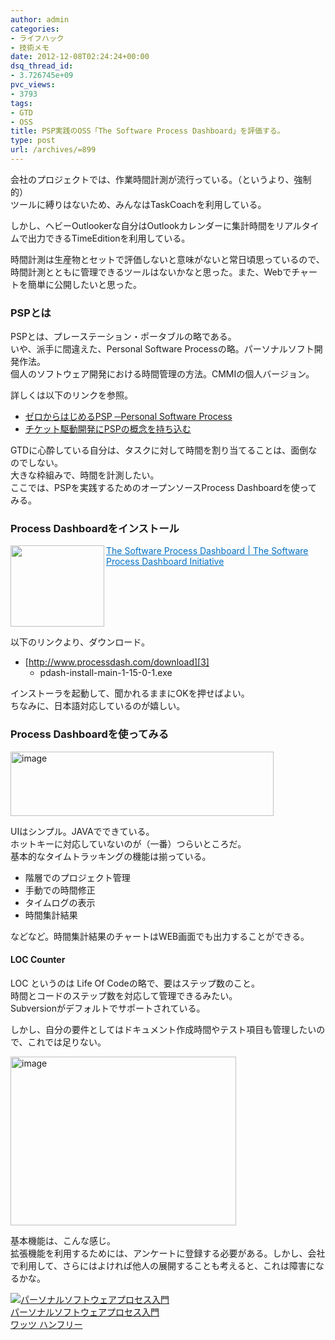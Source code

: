 ```yaml
---
author: admin
categories:
- ライフハック
- 技術メモ
date: 2012-12-08T02:24:24+00:00
dsq_thread_id:
- 3.726745e+09
pvc_views:
- 3793
tags:
- GTD
- OSS
title: PSP実践のOSS「The Software Process Dashboard」を評価する。
type: post
url: /archives/=899
---
```


会社のプロジェクトでは、作業時間計測が流行っている。（というより、強制的）   
ツールに縛りはないため、みんなはTaskCoachを利用している。

しかし、ヘビーOutlookerな自分はOutlookカレンダーに集計時間をリアルタイムで出力できるTimeEditionを利用している。

時間計測は生産物とセットで評価しないと意味がないと常日頃思っているので、時間計測とともに管理できるツールはないかなと思った。また、Webでチャートを簡単に公開したいと思った。

### PSPとは

PSPとは、プレーステーション・ポータブルの略である。   
いや、派手に間違えた、Personal Software Processの略。パーソナルソフト開発作法。   
個人のソフトウェア開発における時間管理の方法。CMMIの個人バージョン。

詳しくは以下のリンクを参照。

  * [ゼロからはじめるPSP ─Personal Software Process][1] 
  * [チケット駆動開発にPSPの概念を持ち込む][2]

GTDに心酔している自分は、タスクに対して時間を割り当てることは、面倒なのでしない。   
大きな枠組みで、時間を計測したい。   
ここでは、PSPを実践するためのオープンソースProcess Dashboardを使ってみる。

### Process Dashboardをインストール

<a href="http://www.processdash.com/" target="_blank"><img class="alignleft" border="0" alt="" align="left" src="http://capture.heartrails.com/150x130/shadow?http://www.processdash.com/" width="150" height="130" /></a> <a style="color: #0070c5" href="http://www.processdash.com/" target="_blank">The Software Process Dashboard | The Software Process Dashboard Initiative</a>    <img border="0" alt="" src="http://b.hatena.ne.jp/entry/image/http://www.processdash.com/" />  <br style="clear: both" />

以下のリンクより、ダウンロード。

  * [http://www.processdash.com/download][3] 
      * pdash-install-main-1-15-0-1.exe 

インストーラを起動して、聞かれるままにOKを押せばよい。   
ちなみに、日本語対応しているのが嬉しい。

### Process Dashboardを使ってみる

[<img style="background-image: none; border-right-width: 0px; padding-left: 0px; padding-right: 0px; display: inline; border-top-width: 0px; border-bottom-width: 0px; border-left-width: 0px; padding-top: 0px" title="image" border="0" alt="image" src="http://hmi-me.ciao.jp/wordpress/wp-content/uploads/image_thumb84.png" width="421" height="103" />][4]

UIはシンプル。JAVAでできている。   
ホットキーに対応していないのが（一番）つらいところだ。   
基本的なタイムトラッキングの機能は揃っている。

  * 階層でのプロジェクト管理
  * 手動での時間修正
  * タイムログの表示
  * 時間集計結果

などなど。時間集計結果のチャートはWEB画面でも出力することができる。

#### LOC Counter

LOC というのは Life Of Codeの略で、要はステップ数のこと。   
時間とコードのステップ数を対応して管理できるみたい。   
Subversionがデフォルトでサポートされている。

しかし、自分の要件としてはドキュメント作成時間やテスト項目も管理したいので、これでは足りない。

[<img style="background-image: none; border-right-width: 0px; padding-left: 0px; padding-right: 0px; display: inline; border-top-width: 0px; border-bottom-width: 0px; border-left-width: 0px; padding-top: 0px" title="image" border="0" alt="image" src="http://hmi-me.ciao.jp/wordpress/wp-content/uploads/image_thumb85.png" width="361" height="270" />][5]

基本機能は、こんな感じ。   
拡張機能を利用するためには、アンケートに登録する必要がある。しかし、会社で利用して、さらにはよければ他人の展開することも考えると、これは障害になるかな。

<div style="padding-bottom: 0px; margin: 0px; padding-left: 0px; padding-right: 0px; display: inline; float: none; padding-top: 0px" id="scid:81867AAF-BB02-476b-AE5D-12BDAC2E750D:358162bb-9be0-4131-bd5d-5f7fb6218911" class="wlWriterEditableSmartContent">
  <a href="http://www.amazon.co.jp/exec/obidos/ASIN/4320120132/sleephacker-22/ref=nosim" target="_blank"><img alt="パーソナルソフトウェアプロセス入門" src="http://ecx.images-amazon.com/images/I/515YEEDHN6L._SL160_.jpg" /><br />パーソナルソフトウェアプロセス入門<br />ワッツ ハンフリー </a>
</div>

 [1]: http://gihyo.jp/lifestyle/feature/01/psp
 [2]: http://forza.cocolog-nifty.com/blog/2010/02/psp-cd51.html
 [3]: http://www.processdash.com/download "http://www.processdash.com/download"
 [4]: http://hmi-me.ciao.jp/wordpress/wp-content/uploads/image84.png
 [5]: http://hmi-me.ciao.jp/wordpress/wp-content/uploads/image85.png